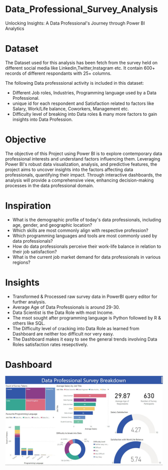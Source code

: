 # Data_Professional_Survey_Analysis
Unlocking Insights: A Data Professional's Journey through Power BI Analytics

# Dataset
The Dataset used for this analysis has been fetch from the survey held on different social media like Linkedin,Twitter,Instagram etc. It contain 600+ records of different respondants with 25+ columns.

The following Data professsional activity is included in this dataset:

* Different Job roles, Industries, Programming language used by a Data Professional.
* unique id for each respondent and Satisfaction related to factors like Salary, Work/Life balance, Coworkers, Management etc.
* Difficulty level of breaking into Data roles & many more factors to gain insights into Data Profession.

# Objective
The objective of this Project using Power BI is to explore contemporary data professional interests and understand factors influencing them. Leveraging Power BI's robust data visualization, analysis, and predictive features, the project aims to uncover insights into the factors affecting data professionals, quantifying their impact. Through interactive dashboards, the analysis will provide a comprehensive view, enhancing decision-making processes in the data professional domain.

# Inspiration
* What is the demographic profile of today's data professionals, including age, gender, and geographic location?
* Which skills are most commonly align with respective profession?
* Which programming languages and tools are most commonly used by data professionals?
* How do data professionals perceive their work-life balance in relation to their job satisfaction?
* What is the current job market demand for data professionals in various regions?
  
# Insights
* Transformed & Processed raw survey data in PowerBI query editor for further analysis.
* Average Age of Data Professionals is around 29-30.
* Data Scientist is the Data Role with most Income.
* The msot sought after programming language is Python followed by R & others like SQL.
* The Difficulty level of cracking into Data Role as learned from Dashboard are neither too difficult nor very easy.
* The Dashboard makes it easy to see the general trends involving Data Roles satisfaction rates resepctively.



# Dashboard


![Dashboard_preview](Dashboard_preview.JPG)

